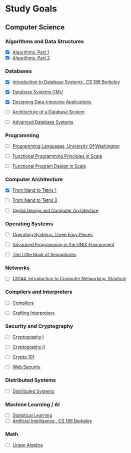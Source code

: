 # Study Goals

## Computer Science

### Algorithms and Data Structures
- [x] [Algorithms, Part 1](https://www.coursera.org/learn/algorithms-part1)
- [x] [Algorithms, Part 2](https://www.coursera.org/learn/algorithms-part2)

### Databases
- [x] [Introduction to Database Systems , CS 186 Berkeley](https://archive.org/details/UCBerkeley_Course_Computer_Science_186)
- [x] [Database Systems CMU](https://15445.courses.cs.cmu.edu/)
- [x] [Designing Data-Intensive Applications](https://dataintensive.net/)
- [ ] [Architecture of a Database System](https://dsf.berkeley.edu/papers/fntdb07-architecture.pdf)
- [ ] [Advanced Database Systems](https://15721.courses.cs.cmu.edu/spring2020/)


### Programming
- [ ] [Programming Languages, University Of Washington](https://www.coursera.org/learn/programming-languages)
- [ ] [Functional Programming Principles in Scala](https://www.coursera.org/learn/progfun1)
- [ ] [Functional Program Design in Scala](https://www.coursera.org/learn/progfun2)


### Computer Architecture
- [x] [From Nand to Tetris 1](https://www.coursera.org/learn/build-a-computer)
- [ ] [From Nand to Tetris 2](https://www.coursera.org/learn/nand2tetris2)
- [ ] [Digital Design and Computer Architecture](https://safari.ethz.ch/digitaltechnik/spring2020/doku.php?id=schedule)


### Operating Systems
- [ ] [Operating Systems: Three Easy Pieces](http://pages.cs.wisc.edu/~remzi/OSTEP/)
- [ ] [Advanced Programming in the UNIX Environment](https://stevens.netmeister.org/631/)
- [ ] [The Little Book of Semaphores](http://greenteapress.com/semaphores/LittleBookOfSemaphores.pdf)




### Networks
- [ ] [CS144, Introduction to Computer Networking, Stanford](https://www.youtube.com/playlist?list=PL6RdenZrxrw9inR-IJv-erlOKRHjymxMN)

### Compilers and Interpreters
- [ ] [Compilers](https://www.edx.org/course/compilers)
- [ ] [Crafting Interpreters](http://craftinginterpreters.com/)


### Security and Cryptography
- [ ] [Cryptography I](https://www.coursera.org/learn/crypto1)
- [ ] [Cryptography II](https://www.coursera.org/learn/crypto2)
- [ ] [Crypto 101](https://www.crypto101.io/)
- [ ] [Web Security](https://web.stanford.edu/class/cs253/)


### Distributed Systems
- [ ] [Distributed Systems](https://pdos.csail.mit.edu/6.824/schedule.html)


### Machine Learning / AI
- [ ] [Statistical Learning](https://lagunita.stanford.edu/courses/humanitiessciences/statlearning/winter2016/info)
- [ ] [Artificial Intelligence , CS 188 Berkeley](https://courses.edx.org/courses/BerkeleyX/CS188.1x-4/1T2015/info)

### Math
- [ ] [Linear Algebra](http://immersivemath.com/ila/index.html)

